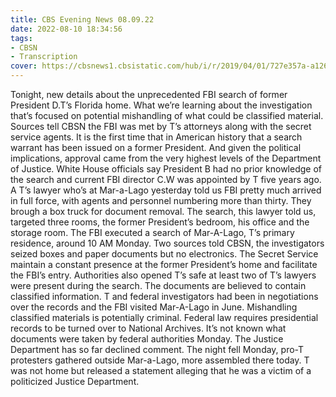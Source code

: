 ```yaml
---
title: CBS Evening News 08.09.22
date: 2022-08-10 18:34:56
tags:
- CBSN
- Transcription
cover: https://cbsnews1.cbsistatic.com/hub/i/r/2019/04/01/727e357a-a126-4138-a2c5-4d3222669d57/thumbnail/640x360/3ff2761028dc5c65cc4f07acd54bcd5c/cbsn2-logo-1920x1080.jpg
---
```

Tonight, new details about the unprecedented FBI search of former President D.T’s Florida home. What we’re learning about the investigation that’s focused on potential mishandling of what could be classified material. Sources tell CBSN the FBI was met by T’s attorneys along with the secret service agents. It is the first time that in American history that a search warrant has been issued on a former President. And given the political implications, approval came from the very highest levels of the Department of Justice. White House officials say President B had no prior knowledge of the search and current FBI director C.W was appointed by T five years ago. A T’s lawyer who’s at Mar-a-Lago yesterday told us FBI pretty much arrived in full force, with agents and personnel numbering more than thirty. They brough a box truck for document removal. The search, this lawyer told us, targeted three rooms, the former President’s bedroom, his office and the storage room. The FBI executed a search of Mar-A-Lago, T’s primary residence, around 10 AM Monday. Two sources told CBSN, the investigators seized boxes and paper documents but no electronics. The Secret Service maintain a constant presence at the former President’s home and facilitate the FBI’s entry. Authorities also opened T’s safe at least two of T’s lawyers were present during the search. The documents are believed to contain classified information. T and federal investigators had been in negotiations over the records and the FBI visited Mar-A-Lago in June. Mishandling classified materials is potentially criminal. Federal law requires presidential records to be turned over to National Archives. It’s not known what documents were taken by federal authorities Monday. The Justice Department has so far declined comment. The night fell Monday, pro-T protesters gathered outside Mar-a-Lago, more assembled there today. T was not home but released a statement alleging that he was a victim of a politicized Justice Department. 
